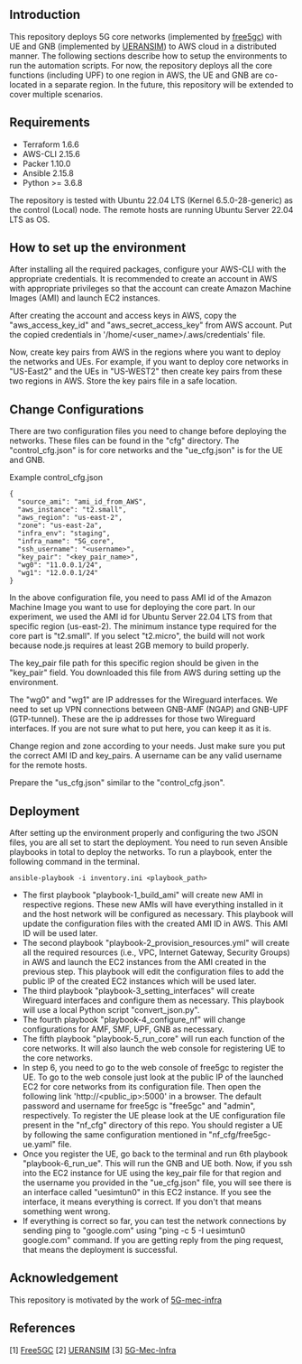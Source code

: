 ## Introduction
This repository deploys 5G core networks (implemented by [free5gc](https://github.com/free5gc/free5gc)) with UE and GNB (implemented by [UERANSIM](https://github.com/aligungr/UERANSIM)) to AWS cloud in a distributed manner. The following sections describe how to setup the environments to run the automation scripts.
For now, the repository deploys all the core functions (including UPF) to one region in AWS, the UE and GNB are co-located in a separate region. In the future, this repository will be extended
to cover multiple scenarios. 

## Requirements
- Terraform 1.6.6
- AWS-CLI 2.15.6
- Packer 1.10.0
- Ansible 2.15.8
- Python >= 3.6.8

The repository is tested with Ubuntu 22.04 LTS (Kernel 6.5.0-28-generic) as the control (Local) node. The remote hosts are running Ubuntu Server 22.04 LTS as OS. 

## How to set up the environment
After installing all the required packages, configure your AWS-CLI with the appropriate credentials. It is recommended to create an account in AWS with appropriate privileges so that the 
account can create Amazon Machine Images (AMI) and launch EC2 instances. 

After creating the account and access keys in AWS, copy the "aws_access_key_id" and "aws_secret_access_key" from AWS account. Put the copied credentials in '/home/<user_name>/.aws/credentials' file.

Now, create key pairs from AWS in the regions where you want to deploy the networks and UEs. For example, if you want to deploy core networks in "US-East2" and the UEs in "US-WEST2" then 
create key pairs from these two regions in AWS. Store the key pairs file in a safe location. 

## Change Configurations
There are two configuration files you need to change before deploying the networks. These files can be found in the "cfg" directory. The "control_cfg.json" is for core networks and the "ue_cfg.json"
is for the UE and GNB.

Example control_cfg.json

```
{
  "source_ami": "ami_id_from_AWS",
  "aws_instance": "t2.small",
  "aws_region": "us-east-2",
  "zone": "us-east-2a",
  "infra_env": "staging",
  "infra_name": "5G_core",
  "ssh_username": "<username>",
  "key_pair": "<key_pair_name>",
  "wg0": "11.0.0.1/24",
  "wg1": "12.0.0.1/24"
}
```
In the above configuration file, you need to pass AMI id of the Amazon Machine Image you want to use for deploying the core part. In our experiment, we used the AMI id for Ubuntu Server 22.04 LTS
from that specific region (us-east-2). The minimum instance type required for the core part is "t2.small". If you select "t2.micro", the build will not work because node.js requires at least 2GB
memory to build properly. 

The key_pair file path for this specific region should be given in the "key_pair" field. You downloaded this file from AWS during setting up the environment. 

The "wg0" and "wg1" are IP addresses for the Wireguard interfaces. We need to set up VPN connections between GNB-AMF (NGAP) and GNB-UPF (GTP-tunnel). These are the ip addresses for those two 
Wireguard interfaces. If you are not sure what to put here, you can keep it as it is. 

Change region and zone according to your needs. Just make sure you put the correct AMI ID and key_pairs. A username can be any valid username for the remote hosts. 

Prepare the "us_cfg.json" similar to the "control_cfg.json". 

## Deployment
After setting up the environment properly and configuring the two JSON files, you are all set to start the deployment. You need to run seven Ansible playbooks in total to deploy the networks.
To run a playbook, enter the following command in the terminal. 
```
ansible-playbook -i inventory.ini <playbook_path>
```

- The first playbook "playbook-1_build_ami" will create new AMI in respective regions. These new AMIs will have everything installed in it and the host network will be configured as necessary. This playbook will update the configuration files with the created AMI ID in AWS. This AMI ID will be used later. 
- The second playbook "playbook-2_provision_resources.yml" will create all the required resources (i.e., VPC, Internet Gateway, Security Groups) in AWS and launch the EC2 instances from the AMI created in the previous step. This playbook will edit the configuration files to add the public IP of the created EC2 instances which will be used later.
- The third playbook "playbook-3_setting_interfaces" will create Wireguard interfaces and configure them as necessary. This playbook will use a local Python script "convert_json.py".
- The fourth playbook "playbook-4_configure_nf" will change configurations for AMF, SMF, UPF, GNB as necessary.
- The fifth playbook "playbook-5_run_core" will run each function of the core networks. It will also launch the web console for registering UE to the core networks.
- In step 6, you need to go to the web console of free5gc to register the UE. To go to the web console just look at the public IP of the launched EC2 for core networks from its configuration file. Then open the following link 'http://<public_ip>:5000' in a browser. 
  The default password and username for free5gc is "free5gc" and "admin", respectively. To register the UE please look at the UE configuration file present in the "nf_cfg" directory of this repo. You should register a UE by following the same configuration mentioned in "nf_cfg/free5gc-ue.yaml" file.
- Once you register the UE, go back to the terminal and run 6th playbook "playbook-6_run_ue". This will run the GNB and UE both. Now, if you ssh into the EC2 instance for UE using the key_pair file for that region and the username you provided in the "ue_cfg.json" file, you will see there is an interface called "uesimtun0" in this EC2 instance.
  If you see the interface, it means everything is correct. If you don't that means something went wrong.
- If everything is correct so far, you can test the network connections by sending ping to "google.com" using "ping -c 5 -I uesimtun0 google.com" command. If you are getting reply from the ping request, that means the deployment is successful.


## Acknowledgement
This repository is motivated by the work of [5G-mec-infra](https://github.com/piotmni/5g-mec-infra/tree/master)

## References
[1] [Free5GC](https://github.com/free5gc/free5gc)
[2] [UERANSIM](https://github.com/aligungr/UERANSIM)
[3] [5G-Mec-Infra](https://github.com/piotmni/5g-mec-infra/tree/master)
